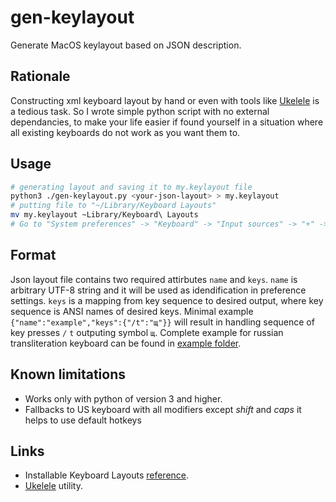 # gen-keylayout
Generate MacOS keylayout based on JSON description.

## Rationale
Constructing xml keyboard layout by hand or even with tools like [Ukelele][ukelele] is a tedious task.
So I wrote simple python script with no external dependancies, to make your life easier if 
found yourself in a situation where all existing keyboards do not work as you want them to.

## Usage
```bash
# generating layout and saving it to my.keylayout file
python3 ./gen-keylayout.py <your-json-layout> > my.keylayout
# putting file to "~/Library/Keyboard Layouts"
mv my.keylayout ~Library/Keyboard\ Layouts
# Go to "System preferences" -> "Keyboard" -> "Input sources" -> "+" -> "Others" -> "YOUR LAYOUT NAME"
```

## Format
Json layout file contains two required attirbutes `name` and `keys`. `name` is arbitrary UTF-8
string and it will be used as idendification in preference settings. `keys` is a mapping
from key sequence to desired output, where key sequence is ANSI names of desired keys.
Minimal example `{"name":"example","keys":{"/t":"щ"}}` will result in handling sequence of
key presses `/` `t` outputing symbol `щ`. Complete example for russian transliteration keyboard
can be found in [example folder](example).

## Known limitations
* Works only with python of version 3 and higher.
* Fallbacks to US keyboard with all modifiers except *shift* and *caps*
  it helps to use default hotkeys

## Links
* Installable Keyboard Layouts [reference][reference].
* [Ukelele][ukelele] utility.

[ukelele]: http://scripts.sil.org/cms/scripts/page.php?site_id=nrsi&id=ukelele
[reference]: https://developer.apple.com/library/mac/technotes/tn2056/_index.html
